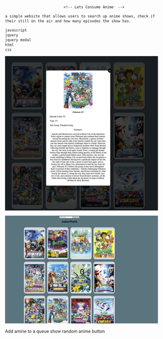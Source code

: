                                <!-- Lets Consume Anime  -->

<!-- description -->
    a simple website that allows users to search up anime shows, check if their still on the air and how many episodes the show has.

<!-- technologies used -->
    javascript
    jquery
    jquery modal
    html
    css

<!-- screen shots -->
![Alt text](Screen%20Shot%202022-11-30%20at%2010.11.13%20PM.png)

![Alt text](Screen%20Shot%202022-11-30%20at%2010.12.14%20PM.png)


<!-- Future Enhancements -->
Add amine to a queue
show random anime button
